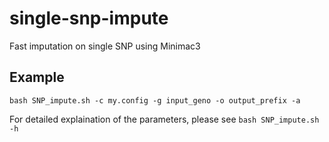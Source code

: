 # single-snp-impute
Fast imputation on single SNP using Minimac3

## Example
`bash SNP_impute.sh -c my.config -g input_geno -o output_prefix -a`

For detailed explaination of the parameters, please see `bash SNP_impute.sh -h`
